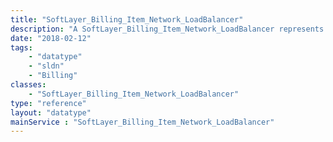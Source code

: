 ```yaml
---
title: "SoftLayer_Billing_Item_Network_LoadBalancer"
description: "A SoftLayer_Billing_Item_Network_LoadBalancer represents the [SoftLayer_Billing_Item](/reference/datatypes/SoftLayer_Billing_Item) related to a single [SoftLayer_Network_LoadBalancer](/reference/datatypes/SoftLayer_Network_LoadBalancer) instance. "
date: "2018-02-12"
tags:
    - "datatype"
    - "sldn"
    - "Billing"
classes:
    - "SoftLayer_Billing_Item_Network_LoadBalancer"
type: "reference"
layout: "datatype"
mainService : "SoftLayer_Billing_Item_Network_LoadBalancer"
---
```

